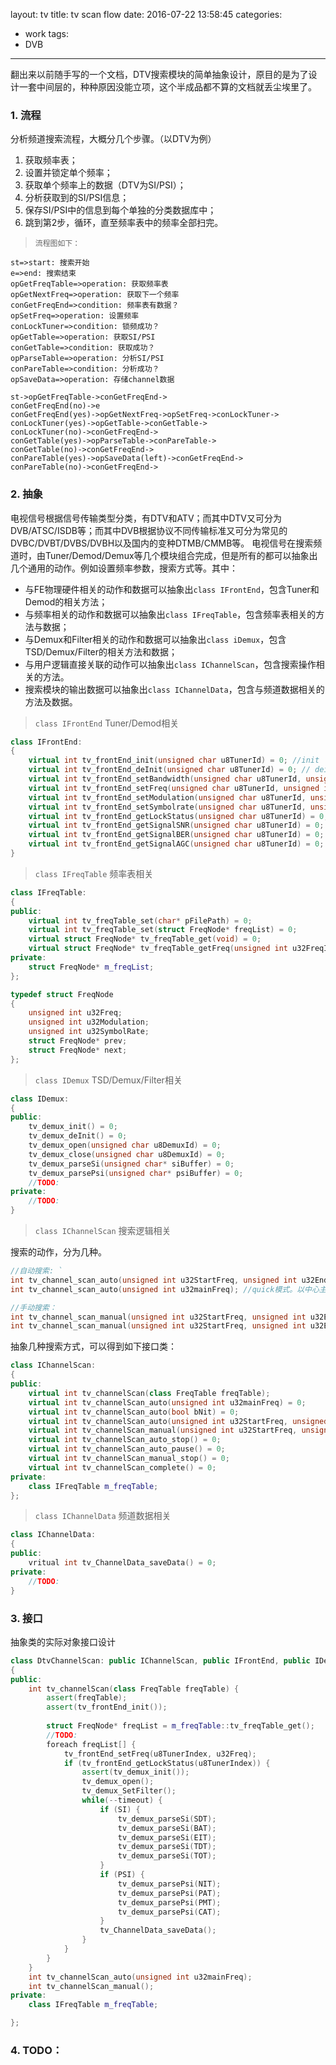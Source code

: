layout: tv
title: tv scan flow
date: 2016-07-22 13:58:45
categories:
 - work
tags:
 - DVB
---


翻出来以前随手写的一个文档，DTV搜索模块的简单抽象设计，原目的是为了设计一套中间层的，种种原因没能立项，这个半成品都不算的文档就丢尘埃里了。

<!-- more -->

### 1. 流程
分析频道搜索流程，大概分几个步骤。（以DTV为例）
1. 获取频率表；
2. 设置并锁定单个频率；
3. 获取单个频率上的数据（DTV为SI/PSI）；
4. 分析获取到的SI/PSI信息；
5. 保存SI/PSI中的信息到每个单独的分类数据库中；
6. 跳到第2步，循环，直至频率表中的频率全部扫完。


> `流程图如下：`

```flow
st=>start: 搜索开始
e=>end: 搜索结束
opGetFreqTable=>operation: 获取频率表
opGetNextFreq=>operation: 获取下一个频率
conGetFreqEnd=>condition: 频率表有数据？
opSetFreq=>operation: 设置频率
conLockTuner=>condition: 锁频成功？
opGetTable=>operation: 获取SI/PSI
conGetTable=>condition: 获取成功？
opParseTable=>operation: 分析SI/PSI
conPareTable=>condition: 分析成功？
opSaveData=>operation: 存储channel数据

st->opGetFreqTable->conGetFreqEnd->
conGetFreqEnd(no)->e
conGetFreqEnd(yes)->opGetNextFreq->opSetFreq->conLockTuner->
conLockTuner(yes)->opGetTable->conGetTable->
conLockTuner(no)->conGetFreqEnd->
conGetTable(yes)->opParseTable->conPareTable->
conGetTable(no)->conGetFreqEnd->
conPareTable(yes)->opSaveData(left)->conGetFreqEnd->
conPareTable(no)->conGetFreqEnd->
```


### 2. 抽象 

电视信号根据信号传输类型分类，有DTV和ATV；而其中DTV又可分为DVB/ATSC/ISDB等；而其中DVB根据协议不同传输标准又可分为常见的DVBC/DVBT/DVBS/DVBH以及国内的变种DTMB/CMMB等。
电视信号在搜索频道时，由Tuner/Demod/Demux等几个模块组合完成，但是所有的都可以抽象出几个通用的动作。例如设置频率参数，搜索方式等。其中：

* 与FE物理硬件相关的动作和数据可以抽象出`class IFrontEnd`，包含Tuner和Demod的相关方法；
* 与频率相关的动作和数据可以抽象出`class IFreqTable`，包含频率表相关的方法与数据；
* 与Demux和Filter相关的动作和数据可以抽象出`class iDemux`，包含TSD/Demux/Filter的相关方法和数据；
* 与用户逻辑直接关联的动作可以抽象出`class IChannelScan`，包含搜索操作相关的方法。
* 搜索模块的输出数据可以抽象出`class IChannelData`，包含与频道数据相关的方法及数据。

> `class IFrontEnd` Tuner/Demod相关

```cpp
class IFrontEnd:
{
    virtual int tv_frontEnd_init(unsigned char u8TunerId) = 0; //init
    virtual int tv_frontEnd_deInit(unsigned char u8TunerId) = 0; // deinit
    virtual int tv_frontEnd_setBandwidth(unsigned char u8TunerId, unsigned int u32Bandwidth) = 0; //设置频率带宽
    virtual int tv_frontEnd_setFreq(unsigned char u8TunerId, unsigned int u32freq) = 0; //设置主频率或者基础频率。
    virtual int tv_frontEnd_setModulation(unsigned char u8TunerId, unsigned int u32Modulation) = 0; //设置调制方式。如DVBS的QPSK，DVBC的QAM，DVBT的COFDM等
    virtual int tv_frontEnd_setSymbolrate(unsigned char u8TunerId, unsigned int u32SymbolRate) = 0; //设置符号率
    virtual int tv_frontEnd_getLockStatus(unsigned char u8TunerId) = 0; //
    virtual int tv_frontEnd_getSignalSNR(unsigned char u8TunerId) = 0; //Signal to Noise Ratio - which means signal quality
    virtual int tv_frontEnd_getSignalBER(unsigned char u8TunerId) = 0; //Bit Error Rate - which shows the error rate of the signal
    virtual int tv_frontEnd_getSignalAGC(unsigned char u8TunerId) = 0; // Automatic Gain Control - which means signal strength
}
```

>  `class IFreqTable` 频率表相关

```cpp
class IFreqTable:
{
public:
    virtual int tv_freqTable_set(char* pFilePath) = 0;
    virtual int tv_freqTable_set(struct FreqNode* freqList) = 0;
    virtual struct FreqNode* tv_freqTable_get(void) = 0;
    virtual struct FreqNode* tv_freqTable_getFreq(unsigned int u32FreqIndex) = 0;
private:
    struct FreqNode* m_freqList;
};

typedef struct FreqNode 
{
    unsigned int u32Freq;
    unsigned int u32Modulation;
    unsigned int u32SymbolRate;
    struct FreqNode* prev;
    struct FreqNode* next;
};
```

> `class IDemux` TSD/Demux/Filter相关

```cpp
class IDemux:
{
public:
    tv_demux_init() = 0;
    tv_demux_deInit() = 0;
    tv_demux_open(unsigned char u8DemuxId) = 0;
    tv_demux_close(unsigned char u8DemuxId) = 0;
    tv_demux_parseSi(unsigned char* siBuffer) = 0;
    tv_demux_parsePsi(unsigned char* psiBuffer) = 0;
    //TODO:
private:
    //TODO:
}
```

> `class IChannelScan` 搜索逻辑相关

搜索的动作，分为几种。

```cpp
//自动搜索: `
int tv_channel_scan_auto(unsigned int u32StartFreq, unsigned int u32EndFreq); //full模式。根据频率带宽在全频率表范围内自动递增搜索。
int tv_channel_scan_auto(unsigned int u32mainFreq); //quick模式。以中心主频率上的NIT表数据为准。

//手动搜索：
int tv_channel_scan_manual(unsigned int u32StartFreq, unsigned int u32EndFreq); 
int tv_channel_scan_manual(unsigned int u32StartFreq, unsigned int u32EndFreq, unsigned int u32Modulation, unsigned int u32SymbolRate);
```

抽象几种搜索方式，可以得到如下接口类：

```cpp
class IChannelScan:
{
public:
    virtual int tv_channelScan(class FreqTable freqTable);
    virtual int tv_channelScan_auto(unsigned int u32mainFreq) = 0;
    virtual int tv_channelScan_auto(bool bNit) = 0;
    virtual int tv_channelScan_auto(unsigned int u32StartFreq, unsigned int u32EndFreq) = 0;
    virtual int tv_channelScan_manual(unsigned int u32StartFreq, unsigned int u32EndFreq) = 0;
    virtual int tv_channelScan_auto_stop() = 0;
    virtual int tv_channelScan_auto_pause() = 0;
    virtual int tv_channelScan_manual_stop() = 0;
    virtual int tv_channelScan_complete() = 0;
private:
    class IFreqTable m_freqTable;
};
```

> `class IChannelData` 频道数据相关

```cpp
class IChannelData:
{
public:
    vritual int tv_ChannelData_saveData() = 0;
private:
    //TODO:
}
```


### 3.  接口 
抽象类的实际对象接口设计

```cpp
class DtvChannelScan: public IChannelScan, public IFrontEnd, public IDemux, public IChannelScan, public IChannelData
{
public:
    int tv_channelScan(class FreqTable freqTable) {
        assert(freqTable);
        assert(tv_frontEnd_init());
        
        struct FreqNode* freqList = m_freqTable::tv_freqTable_get();
        //TODO:
        foreach freqList[] {
            tv_frontEnd_setFreq(u8TunerIndex, u32Freq);
            if (tv_frontEnd_getLockStatus(u8TunerIndex)) {
                assert(tv_demux_init());
                tv_demux_open();
                tv_demux_SetFilter();
                while(--timeout) {
                    if (SI) {
                        tv_demux_parseSi(SDT);
                        tv_demux_parseSi(BAT);
                        tv_demux_parseSi(EIT);
                        tv_demux_parseSi(TDT);
                        tv_demux_parseSi(TOT);
                    }
                    if (PSI) {
                        tv_demux_parsePsi(NIT);
                        tv_demux_parsePsi(PAT);
                        tv_demux_parsePsi(PMT);
                        tv_demux_parsePsi(CAT);
                    }
                    tv_ChannelData_saveData();
                }
            }
        }
    }
    int tv_channelScan_auto(unsigned int u32mainFreq);
    int tv_channelScan_manual();
private:
    class IFreqTable m_freqTable;

};
```

### 4. TODO：
